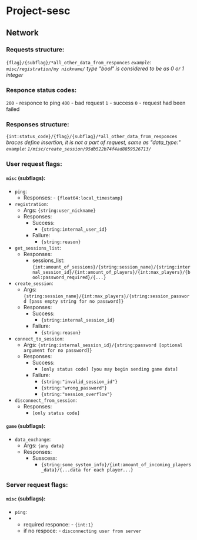 # Project-sesc


## Network

### Requests structure:
`{flag}/{subflag}/*all_other_data_from_responces`
*`example`: `misc/registration/my nickname/`*
*type "bool" is considered to be as 0 or 1 integer*


### Responce status codes:
`200` - responce to ping
`400` - bad request
`1` - success
`0` - request had been failed


### Responses structure:
`{int:status_code}/{flag}/{subflag}/*all_other_data_from_responces`
*braces define insertion, it is not a part of request, same as "data_type:"*
*`example`: `1/misc/create_session/95db522b74f4ad8859526713/`*



### User request flags:
#### `misc` (subflags):
-	`ping`:
	-	Responses:
			- `{float64:local_timestamp}`
-	`registration`:
	-	Args: `{string:user_nickname}`
	-	Responses:
		-	Success:
			-	`{string:internal_user_id}`
		-	Failure:
			-	`{string:reason}`
-	`get_sessions_list`:
	-	Responses:
		-	sessions_list: `{int:amount_of_sessions}/{string:session_name}/{string:internal_session_id}/{int:amount_of_players}/{int:max_players}/{bool:password_required}/{...}`
-	`create_session`:
	-	Args: `{string:session_name}/{int:max_players}/{string:session_password [pass empty string for no password]}`
	-	Responses:
		-	Success:
			-	`{string:internal_session_id}`
		-	Failure:
			-	`{string:reason}`
-	`connect_to_session`:
	-	Args: `{string:internal_session_id}/{string:password [optional argument for no password]}`
	-	Responses:
		-	Success:
			-	`[only status code] [you may begin sending game data]`
		-	Failure:
			-	`{string:"invalid_session_id"}`
			-	`{string:"wrong_password"}`
			-	`{string:"session_overflow"}`
-	`disconnect_from_session`:
	-	Responses:
		-	`[only status code]`
#### `game` (subflags):
-	`data_exchange`:
	-	Args: `{any data}`
	-	Responses:
		-	Susscess:
			- `{string:some_system_info}/{int:amount_of_incoming_players_data}/{...data for each player...}`



### Server request flags:
#### `misc` (subflags):
-	`ping`:
-	-	required responce:
			- `{int:1}`
	-	if no respoce:
			- `disconnecting user from server`



